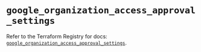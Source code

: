 # `google_organization_access_approval_settings`

Refer to the Terraform Registry for docs: [`google_organization_access_approval_settings`](https://registry.terraform.io/providers/hashicorp/google-beta/6.27.0/docs/resources/google_organization_access_approval_settings).
